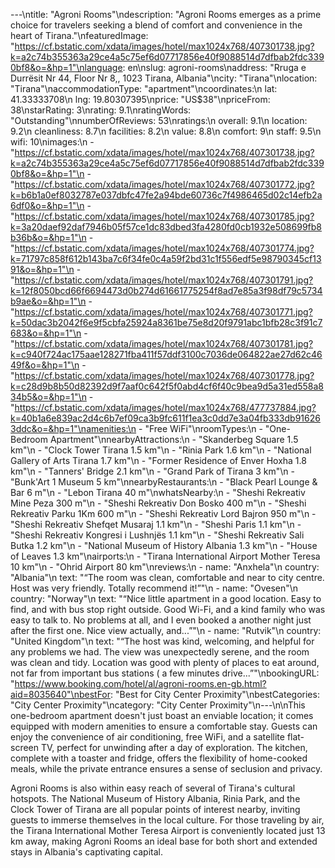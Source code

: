 ---\ntitle: "Agroni Rooms"\ndescription: "Agroni Rooms emerges as a prime choice for travelers seeking a blend of comfort and convenience in the heart of Tirana."\nfeaturedImage: "https://cf.bstatic.com/xdata/images/hotel/max1024x768/407301738.jpg?k=a2c74b355363a29ce4a5c75ef6d07717856e40f9088514d7dfbab2fdc3390bf8&o=&hp=1"\nlanguage: en\nslug: agroni-rooms\naddress: "Rruga e Durrësit Nr 44, Floor Nr 8,, 1023 Tirana, Albania"\ncity: "Tirana"\nlocation: "Tirana"\naccommodationType: "apartment"\ncoordinates:\n  lat: 41.33333708\n  lng: 19.80307395\nprice: "US$38"\npriceFrom: 38\nstarRating: 3\nrating: 9.1\nratingWords: "Outstanding"\nnumberOfReviews: 53\nratings:\n  overall: 9.1\n  location: 9.2\n  cleanliness: 8.7\n  facilities: 8.2\n  value: 8.8\n  comfort: 9\n  staff: 9.5\n  wifi: 10\nimages:\n  - "https://cf.bstatic.com/xdata/images/hotel/max1024x768/407301738.jpg?k=a2c74b355363a29ce4a5c75ef6d07717856e40f9088514d7dfbab2fdc3390bf8&o=&hp=1"\n  - "https://cf.bstatic.com/xdata/images/hotel/max1024x768/407301772.jpg?k=b6b1a0ef8032787e037dbfc47fe2a94bde60736c7f4986465d02c14efb2a6df0&o=&hp=1"\n  - "https://cf.bstatic.com/xdata/images/hotel/max1024x768/407301785.jpg?k=3a20daef92daf7946b05f57ce1dc83dbed3fa4280fd0cb1932e508699fb8b36b&o=&hp=1"\n  - "https://cf.bstatic.com/xdata/images/hotel/max1024x768/407301774.jpg?k=71797c858f612b143ba7c6f34fe0c4a59f2bd31c1f556edf5e98790345cf1391&o=&hp=1"\n  - "https://cf.bstatic.com/xdata/images/hotel/max1024x768/407301791.jpg?k=12f8050bcd66f6694473d0b274d61661775254f8ad7e85a3f98df79c5734b9ae&o=&hp=1"\n  - "https://cf.bstatic.com/xdata/images/hotel/max1024x768/407301771.jpg?k=50dac3b2042f6e9f5cbfa25924a8361be75e8d20f9791abc1bfb28c3f91c7683&o=&hp=1"\n  - "https://cf.bstatic.com/xdata/images/hotel/max1024x768/407301781.jpg?k=c940f724ac175aae128271fba411f57ddf3100c7036de064822ae27d62c4649f&o=&hp=1"\n  - "https://cf.bstatic.com/xdata/images/hotel/max1024x768/407301778.jpg?k=c28d9b8b50d82392d9f7aaf0c642f5f0abd4cf6f40c9bea9d5a31ed558a834b5&o=&hp=1"\n  - "https://cf.bstatic.com/xdata/images/hotel/max1024x768/477737884.jpg?k=40b1a6e839ac2d4c6b7ef09ca3b9fc611f1ea3c0dd7e3a04fb333db916263ddc&o=&hp=1"\namenities:\n  - "Free WiFi"\nroomTypes:\n  - "One-Bedroom Apartment"\nnearbyAttractions:\n  - "Skanderbeg Square 1.5 km"\n  - "Clock Tower Tirana 1.5 km"\n  - "Rinia Park 1.6 km"\n  - "National Gallery of Arts Tirana 1.7 km"\n  - "Former Residence of Enver Hoxha 1.8 km"\n  - "Tanners' Bridge 2.1 km"\n  - "Grand Park of Tirana 3 km"\n  - "Bunk'Art 1 Museum 5 km"\nnearbyRestaurants:\n  - "Black Pearl Lounge & Bar 6 m"\n  - "Lebon Tirana 40 m"\nwhatsNearby:\n  - "Sheshi Rekreativ Mine Peza 300 m"\n  - "Sheshi Rekreativ Don Bosko 400 m"\n  - "Sheshi Rekreativ Parku 1Km 600 m"\n  - "Sheshi Rekreativ Lord Bajron 950 m"\n  - "Sheshi Rekreativ Shefqet Musaraj 1.1 km"\n  - "Sheshi Paris 1.1 km"\n  - "Sheshi Rekreativ Kongresi i Lushnjës 1.1 km"\n  - "Sheshi Rekreativ Sali Butka 1.2 km"\n  - "National Museum of History Albania 1.3 km"\n  - "House of Leaves 1.3 km"\nairports:\n  - "Tirana International Airport Mother Teresa 10 km"\n  - "Ohrid Airport 80 km"\nreviews:\n  - name: "Anxhela"\n    country: "Albania"\n    text: "“The room was clean, comfortable and near to city centre. Host was very friendly. Totally recommend it!”"\n  - name: "Ovesen"\n    country: "Norway"\n    text: "“Nice little apartment in a good location. Easy to find, and with bus stop right outside. Good Wi-Fi, and a kind family who was easy to talk to. No problems at all, and I even booked a another night just after the first one. Nice view actually, and...”"\n  - name: "Rutvik"\n    country: "United Kingdom"\n    text: "“The host was kind, welcoming, and helpful for any problems we had. The view was unexpectedly serene, and the room was clean and tidy. Location was good with plenty of places to eat around, not far from important bus stations ( a few minutes drive...”"\nbookingURL: "https://www.booking.com/hotel/al/agroni-rooms.en-gb.html?aid=8035640"\nbestFor: "Best for City Center Proximity"\nbestCategories: "City Center Proximity"\ncategory: "City Center Proximity"\n---\n\nThis one-bedroom apartment doesn't just boast an enviable location; it comes equipped with modern amenities to ensure a comfortable stay. Guests can enjoy the convenience of air conditioning, free WiFi, and a satellite flat-screen TV, perfect for unwinding after a day of exploration. The kitchen, complete with a toaster and fridge, offers the flexibility of home-cooked meals, while the private entrance ensures a sense of seclusion and privacy.

Agroni Rooms is also within easy reach of several of Tirana's cultural hotspots. The National Museum of History Albania, Rinia Park, and the Clock Tower of Tirana are all popular points of interest nearby, inviting guests to immerse themselves in the local culture. For those traveling by air, the Tirana International Mother Teresa Airport is conveniently located just 13 km away, making Agroni Rooms an ideal base for both short and extended stays in Albania's captivating capital.